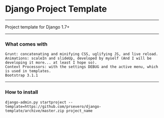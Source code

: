 # Django Project Template
---

Project template for Django 1.7+

---

### What comes with

```
Grunt: concatenating and minifying CSS, uglifying JS, and live reload.
Animations: scaleIn and slideUp, developed by myself (And I will be developing it more... at least I hope so).
Context Processors: with the settings DEBUG and the active menu, which is used in templates.
Bootstrap 3.1.1
```

---

### How to install

```
django-admin.py startproject --template=https://github.com/prsevero/django-template/archive/master.zip project_name
```